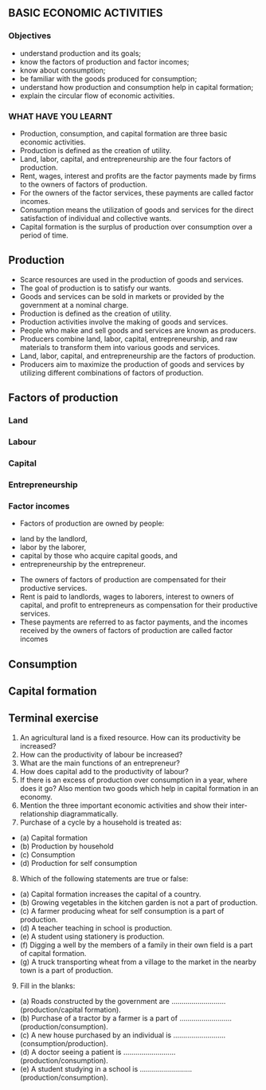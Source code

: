## BASIC ECONOMIC ACTIVITIES
### Objectives
* understand production and its goals;
* know the factors of production and factor incomes;
* know about consumption;
* be familiar with the goods produced for consumption;
* understand how production and consumption help in capital formation;
* explain the circular flow of economic activities.

### WHAT HAVE YOU LEARNT
* Production, consumption, and capital formation are three basic economic activities.
* Production is defined as the creation of utility.
* Land, labor, capital, and entrepreneurship are the four factors of production.
* Rent, wages, interest and profits are the factor payments made by firms to the owners of factors of production.
* For the owners of the factor services, these payments are called factor incomes.
* Consumption means the utilization of goods and services for the direct satisfaction of individual and collective wants.
* Capital formation is the surplus of production over consumption over a period of time.

## Production
* Scarce resources are used in the production of goods and services.
* The goal of production is to satisfy our wants.
* Goods and services can be sold in markets or provided by the government at a nominal charge.
* Production is defined as the creation of utility.
* Production activities involve the making of goods and services.
* People who make and sell goods and services are known as producers.
* Producers combine land, labor, capital, entrepreneurship, and raw materials to transform them into various goods and services.
* Land, labor, capital, and entrepreneurship are the factors of production.
* Producers aim to maximize the production of goods and services by utilizing different combinations of factors of production.

## Factors of production
### Land
### Labour
### Capital
### Entrepreneurship
### Factor incomes
* Factors of production are owned by people: 
 - land by the landlord, 
 - labor by the laborer, 
 - capital by those who acquire capital goods, and 
 - entrepreneurship by the entrepreneur.
* The owners of factors of production are compensated for their productive services.
* Rent is paid to landlords, wages to laborers, interest to owners of capital, and profit to entrepreneurs as compensation for their productive services.
* These payments are referred to as factor payments, and the incomes received by the owners of factors of production are called factor incomes

## Consumption

## Capital formation


## Terminal exercise
1. An agricultural land is a fixed resource. How can its productivity be increased?
2. How can the productivity of labour be increased?
3. What are the main functions of an entrepreneur?
4. How does capital add to the productivity of labour?
5. If there is an excess of production over consumption in a year, where does it go? Also mention two goods which help in capital formation in an economy.
6. Mention the three important economic activities and show their inter-relationship diagrammatically.
7. Purchase of a cycle by a household is treated as:
- (a) Capital formation
- (b) Production by household
- (c) Consumption
- (d) Production for self consumption
8. Which of the following statements are true or false:
- (a) Capital formation increases the capital of a country.
- (b) Growing vegetables in the kitchen garden is not a part of production.
- (c) A farmer producing wheat for self consumption is a part of production.
- (d) A teacher teaching in school is production.
- (e) A student using stationery is production.
- (f) Digging a well by the members of a family in their own field is a part of capital formation.
- (g) A truck transporting wheat from a village to the market in the nearby town is a part of production.
9. Fill in the blanks:
- (a) Roads constructed by the government are ........................... (production/capital formation).
- (b) Purchase of a tractor by a farmer is a part of .......................... (production/consumption).
- (c) A new house purchased by an individual is ..........................(consumption/production).
- (d) A doctor seeing a patient is .......................... (production/consumption).
- (e) A student studying in a school is .......................... (production/consumption).
